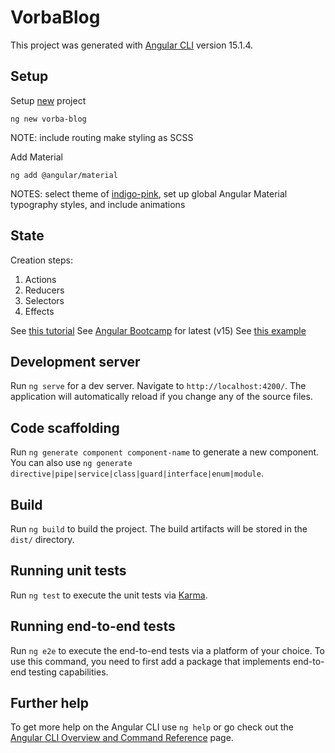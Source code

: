# VorbaBlog

This project was generated with [Angular CLI](https://github.com/angular/angular-cli) version 15.1.4.

## Setup

Setup [new](https://angular.io/cli/new) project
```
ng new vorba-blog
```
NOTE: include routing make styling as SCSS

Add Material
```
ng add @angular/material
```
NOTES: select theme of [indigo-pink](https://material.angular.io?theme=indigo-pink), set up global Angular Material typography styles, and include animations

## State

Creation steps:
1. Actions
2. Reducers
3. Selectors
4. Effects


See [this tutorial](https://dev.to/ngrx/ngrx-action-group-creator-1deh)
See [Angular Bootcamp](https://github.com/AngularBootCamp) for latest (v15)
See [this example](https://github.com/loiane/angular-ngrx-example)

## Development server

Run `ng serve` for a dev server. Navigate to `http://localhost:4200/`. The application will automatically reload if you change any of the source files.

## Code scaffolding

Run `ng generate component component-name` to generate a new component. You can also use `ng generate directive|pipe|service|class|guard|interface|enum|module`.

## Build

Run `ng build` to build the project. The build artifacts will be stored in the `dist/` directory.

## Running unit tests

Run `ng test` to execute the unit tests via [Karma](https://karma-runner.github.io).

## Running end-to-end tests

Run `ng e2e` to execute the end-to-end tests via a platform of your choice. To use this command, you need to first add a package that implements end-to-end testing capabilities.

## Further help

To get more help on the Angular CLI use `ng help` or go check out the [Angular CLI Overview and Command Reference](https://angular.io/cli) page.
